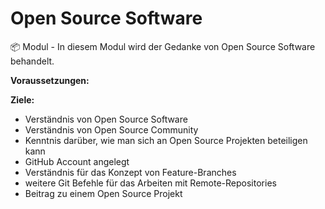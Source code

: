 # Open Source Software
📦 Modul - In diesem Modul wird der Gedanke von Open Source Software behandelt.

__Voraussetzungen:__


__Ziele:__

- Verständnis von Open Source Software
- Verständnis von Open Source Community
- Kenntnis darüber, wie man sich an Open Source Projekten beteiligen kann
- GitHub Account angelegt
- Verständnis für das Konzept von Feature-Branches
- weitere Git Befehle für das Arbeiten mit Remote-Repositories
- Beitrag zu einem Open Source Projekt
